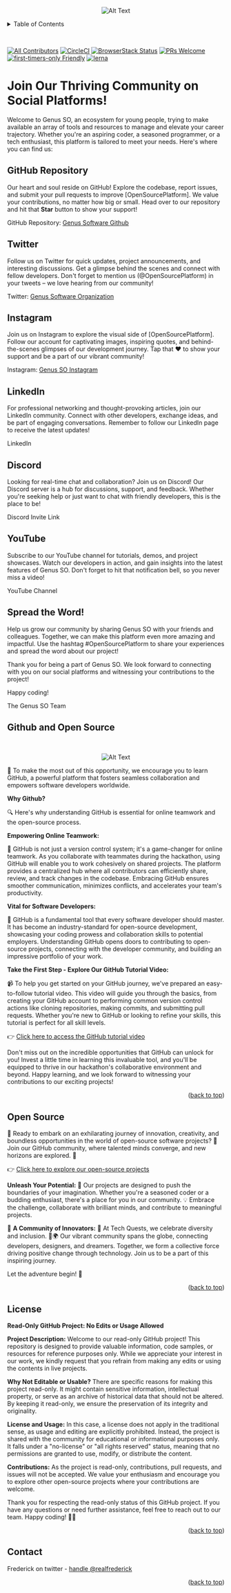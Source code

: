 <p align="center">
    <img src="genus.jpg" alt="Alt Text">
</p>

<a name="readme-top"></a>

<!-- TABLE OF CONTENTS -->
<details>
  <summary>Table of Contents</summary>
  <ol>
    <li>
      <a href="#documentation">Documentation</a>
      <ul>
        <li><a href="#built-with">Built With</a></li>
      </ul>
    </li>
    <li>
      <a href="#getting-started">Getting Started</a>
      <ul>
        <li><a href="#prerequisites">Prerequisites</a></li>
        <li><a href="#installation">Installation</a></li>
      </ul>
    </li>
    <li><a href="#usage">Usage</a></li>
    <li><a href="#roadmap">Roadmap</a></li>
    <li><a href="#contributing">Contributing</a></li>
    <li><a href="#license">License</a></li>
    <li><a href="#contact">Contact</a></li>
    <li><a href="#acknowledgments">Acknowledgments</a></li>
  </ol>
</details>

&nbsp;

[![All Contributors](https://img.shields.io/badge/all_contributors-153-orange.svg?style=flat-square)](#contributors-)
[![CircleCI](https://circleci.com/gh/codesandbox/codesandbox-client.svg?style=svg)](https://circleci.com/gh/codesandbox/codesandbox-client)
[![BrowserStack Status](https://www.browserstack.com/automate/badge.svg?badge_key=cVJuczlJWUtqWXhIbFN1ZjVQekF4NzNsd3phNEZRaGlWU0pHYVVkdGRFWT0tLXFtTVhaOWRySmN0ZG5QVDNDQ0g5Z0E9PQ==--79fe3eae4f149a400d396c9b12d3988f685785cf)](https://www.browserstack.com/automate/public-build/cVJuczlJWUtqWXhIbFN1ZjVQekF4NzNsd3phNEZRaGlWU0pHYVVkdGRFWT0tLXFtTVhaOWRySmN0ZG5QVDNDQ0g5Z0E9PQ==--79fe3eae4f149a400d396c9b12d3988f685785cf)
[![PRs Welcome](https://img.shields.io/badge/PRs-welcome-brightgreen.svg?style=flat-square)](http://makeapullrequest.com)
[![first-timers-only Friendly](https://img.shields.io/badge/first--timers--only-friendly-blue.svg)](http://www.firsttimersonly.com/)
[![lerna](https://img.shields.io/badge/maintained%20with-lerna-cc00ff.svg)](https://lerna.js.org/)

# Join Our Thriving Community on Social Platforms!

Welcome to Genus SO, an ecosystem for young people, trying to make available an array of tools and resources to manage and elevate your career trajectory. Whether you're an aspiring coder, a seasoned programmer, or a tech enthusiast, this platform is tailored to meet your needs. Here's where you can find us:

## GitHub Repository

Our heart and soul reside on GitHub! Explore the codebase, report issues, and submit your pull requests to improve [OpenSourcePlatform]. We value your contributions, no matter how big or small. Head over to our repository and hit that **Star** button to show your support!

GitHub Repository: [Genus Software Github](github.com/genus-so)

## Twitter

Follow us on Twitter for quick updates, project announcements, and interesting discussions. Get a glimpse behind the scenes and connect with fellow developers. Don't forget to mention us (@OpenSourcePlatform) in your tweets – we love hearing from our community!

Twitter: [Genus Software Organization](https://twitter.com/genus_softorg)

## Instagram

Join us on Instagram to explore the visual side of [OpenSourcePlatform]. Follow our account for captivating images, inspiring quotes, and behind-the-scenes glimpses of our development journey. Tap that ❤️ to show your support and be a part of our vibrant community!

Instagram: [Genus SO Instagram](https://www.instagram.com/genus_softorg)

## LinkedIn

For professional networking and thought-provoking articles, join our LinkedIn community. Connect with other developers, exchange ideas, and be part of engaging conversations. Remember to follow our LinkedIn page to receive the latest updates!

LinkedIn

## Discord

Looking for real-time chat and collaboration? Join us on Discord! Our Discord server is a hub for discussions, support, and feedback. Whether you're seeking help or just want to chat with friendly developers, this is the place to be!

Discord Invite Link

## YouTube

Subscribe to our YouTube channel for tutorials, demos, and project showcases. Watch our developers in action, and gain insights into the latest features of Genus SO. Don't forget to hit that notification bell, so you never miss a video!

YouTube Channel

## Spread the Word!

Help us grow our community by sharing Genus SO with your friends and colleagues. Together, we can make this platform even more amazing and impactful. Use the hashtag #OpenSourcePlatform to share your experiences and spread the word about our project!

Thank you for being a part of Genus SO. We look forward to connecting with you on our social platforms and witnessing your contributions to the project!

Happy coding!

The Genus SO Team


<!-- GETTING STARTED WITH GITHUB-->

## Github and Open Source

&nbsp;

<p align="center">
    <img src="github.png" alt="Alt Text">
</p>

🚀 To make the most out of this opportunity, we encourage you to learn GitHub, a powerful platform that fosters seamless collaboration and empowers software developers worldwide. 

**Why Github?**

🔍 Here's why understanding GitHub is essential for online teamwork and the open-source process.

**Empowering Online Teamwork:**

👥 GitHub is not just a version control system; it's a game-changer for online teamwork. As you collaborate with teammates during the hackathon, using GitHub will enable you to work cohesively on shared projects. The platform provides a centralized hub where all contributors can efficiently share, review, and track changes in the codebase. Embracing GitHub ensures smoother communication, minimizes conflicts, and accelerates your team's productivity.

**Vital for Software Developers:**

💼 GitHub is a fundamental tool that every software developer should master. It has become an industry-standard for open-source development, showcasing your coding prowess and collaboration skills to potential employers. Understanding GitHub opens doors to contributing to open-source projects, connecting with the developer community, and building an impressive portfolio of your work.

**Take the First Step - Explore Our GitHub Tutorial Video:**

📹 To help you get started on your GitHub journey, we've prepared an easy-to-follow tutorial video. This video will guide you through the basics, from creating your GitHub account to performing common version control actions like cloning repositories, making commits, and submitting pull requests. Whether you're new to GitHub or looking to refine your skills, this tutorial is perfect for all skill levels.

👉 [Click here to access the GitHub tutorial video](https://www.youtube.com/watch?v=nhNq2kIvi9s)

Don't miss out on the incredible opportunities that GitHub can unlock for you! Invest a little time in learning this invaluable tool, and you'll be equipped to thrive in our hackathon's collaborative environment and beyond. Happy learning, and we look forward to witnessing your contributions to our exciting projects!

<p align="right">(<a href="#readme-top">back to top</a>)</p>

## Open Source 

🚀 Ready to embark on an exhilarating journey of innovation, creativity, and boundless opportunities in the world of open-source software projects? 🌟 Join our GitHub community, where talented minds converge, and new horizons are explored. 🌈

👉 [Click here to explore our open-source projects](open-source.md)

**Unleash Your Potential:**
🧠 Our projects are designed to push the boundaries of your imagination. Whether you're a seasoned coder or a budding enthusiast, there's a place for you in our community. 💡 Embrace the challenge, collaborate with brilliant minds, and contribute to meaningful projects.

👥 **A Community of Innovators:**
🤝 At Tech Quests, we celebrate diversity and inclusion. 👫🌍 Our vibrant community spans the globe, connecting developers, designers, and dreamers. Together, we form a collective force driving positive change through technology. Join us to be a part of this inspiring journey.

Let the adventure begin! 🎉

<p align="right">(<a href="#readme-top">back to top</a>)</p>

<!-- LICENSE -->
## License

**Read-Only GitHub Project: No Edits or Usage Allowed**

**Project Description:**
Welcome to our read-only GitHub project! This repository is designed to provide valuable information, code samples, or resources for reference purposes only. While we appreciate your interest in our work, we kindly request that you refrain from making any edits or using the contents in live projects.

**Why Not Editable or Usable?**
There are specific reasons for making this project read-only. It might contain sensitive information, intellectual property, or serve as an archive of historical data that should not be altered. By keeping it read-only, we ensure the preservation of its integrity and originality.

**License and Usage:**
In this case, a license does not apply in the traditional sense, as usage and editing are explicitly prohibited. Instead, the project is shared with the community for educational or informational purposes only. It falls under a "no-license" or "all rights reserved" status, meaning that no permissions are granted to use, modify, or distribute the content.

**Contributions:**
As the project is read-only, contributions, pull requests, and issues will not be accepted. We value your enthusiasm and encourage you to explore other open-source projects where your contributions are welcome.

Thank you for respecting the read-only status of this GitHub project. If you have any questions or need further assistance, feel free to reach out to our team. Happy coding! 🚀🔧


<p align="right">(<a href="#readme-top">back to top</a>)</p>


<!-- CONTACT -->
## Contact

Frederick on twitter - [handle @realfrederick](https://twitter.com/real_frederick)


<p align="right">(<a href="#readme-top">back to top</a>)</p>
